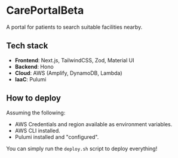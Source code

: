 # CarePortalBeta

A portal for patients to search suitable facilities nearby.

## Tech stack

+ **Frontend**: Next.js, TailwindCSS, Zod, Material UI
+ **Backend**: Hono
+ **Cloud**: AWS (Amplify, DynamoDB, Lambda)
+ **IaaC**: Pulumi

## How to deploy

Assuming the following:

+ AWS Credentials and region available as environment variables.
+ AWS CLI installed.
+ Pulumi installed and "configured".

You can simply run the `deploy.sh` script to deploy everything!
